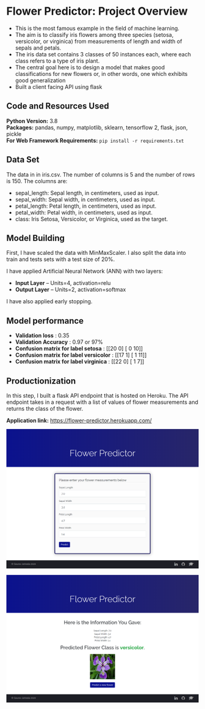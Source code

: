 # Flower Predictor: Project Overview 
* This is the most famous example in the field of machine learning.
* The aim is to classify iris flowers among three species (setosa, versicolor, or virginica) from measurements of length and width of sepals and petals.
* The iris data set contains 3 classes of 50 instances each, where each class refers to a type of iris plant. 
* The central goal here is to design a model that makes good classifications for new flowers or, in other words, one which exhibits good generalization 
* Built a client facing API using flask 

## Code and Resources Used 
**Python Version:** 3.8  
**Packages:** pandas, numpy, matplotlib, sklearn, tensorflow 2, flask, json, pickle  
**For Web Framework Requirements:**  ```pip install -r requirements.txt```  

## Data Set
The data in in iris.csv. The number of columns is 5 and the number of rows is 150. The columns are:
* sepal_length: Sepal length, in centimeters, used as input.
* sepal_width: Sepal width, in centimeters, used as input.
* petal_length: Petal length, in centimeters, used as input.
* petal_width: Petal width, in centimeters, used as input.
* class: Iris Setosa, Versicolor, or Virginica, used as the target.

## Model Building 

First, I have scaled the data with MinMaxScaler. I also split the data into train and tests sets with a test size of 20%.   

I have applied Artificial Neural Network (ANN) with two layers:
*	**Input Layer** – Units=4, activation=relu 
*	**Output Layer** – Units=2, activation=softmax

I have also applied early stopping.

## Model performance 
*	**Validation loss** : 0.35
*	**Validation Accuracy** : 0.97 or 97%
*	**Confusion matrix for label setosa** :
[[20  0]
 [ 0 10]]
*	**Confusion matrix for label versicolor** :
[[17  1]
 [ 1 11]]
*	**Confusion matrix for label virginica** :
[[22  0]
 [ 1  7]]

## Productionization 
In this step, I built a flask API endpoint that is hosted on Heroku. The API endpoint takes in a request with a list of values of flower measurements and returns the class of the flower.

**Application link:** https://flower-predictor.herokuapp.com/

![alt text](https://github.com/gjariwala9/Flower_Predictor/blob/master/README_IMG/form.png "Flower Measurements Form")

![alt text](https://github.com/gjariwala9/Flower_Predictor/blob/master/README_IMG/prediction.png "Flower Prediction")
